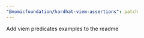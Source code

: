 ```yaml
---
"@nomicfoundation/hardhat-viem-assertions": patch
---
```


Add viem predicates examples to the readme
